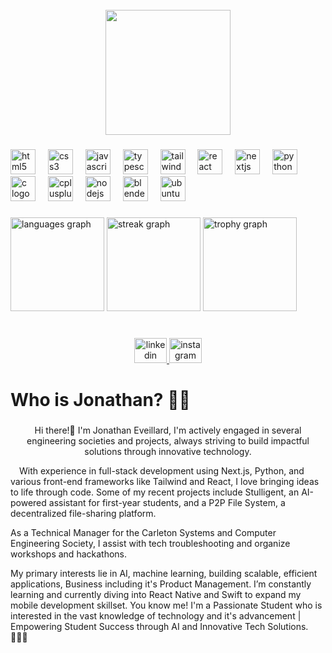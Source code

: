 <br clear="both">

<div align="center">
  <img height="200" src="https://media3.giphy.com/media/t89J0IcSiIEKY/giphy.gif?cid=6c09b952og6bzzi622a1loduiunj2btb2ry04gu6rejnn7hx&ep=v1_internal_gif_by_id&rid=giphy.gif&ct=g"  />
</div>

###

<p align="left"></p>

###

<div align="left">
  <img src="https://cdn.jsdelivr.net/gh/devicons/devicon/icons/html5/html5-original.svg" height="40" alt="html5 logo"  />
  <img width="12" />
  <img src="https://cdn.jsdelivr.net/gh/devicons/devicon/icons/css3/css3-original.svg" height="40" alt="css3 logo"  />
  <img width="12" />
  <img src="https://cdn.jsdelivr.net/gh/devicons/devicon/icons/javascript/javascript-plain.svg" height="40" alt="javascript logo"  />
  <img width="12" />
  <img src="https://cdn.jsdelivr.net/gh/devicons/devicon/icons/typescript/typescript-original.svg" height="40" alt="typescript logo"  />
  <img width="12" />
  <img src="https://cdn.simpleicons.org/tailwindcss/06B6D4" height="40" alt="tailwindcss logo"  />
  <img width="12" />
  <img src="https://cdn.jsdelivr.net/gh/devicons/devicon/icons/react/react-original-wordmark.svg" height="40" alt="react logo"  />
  <img width="12" />
  <img src="https://cdn.jsdelivr.net/gh/devicons/devicon/icons/nextjs/nextjs-original.svg" height="40" alt="nextjs logo"  />
  <img width="12" />
  <img src="https://cdn.jsdelivr.net/gh/devicons/devicon/icons/python/python-original.svg" height="40" alt="python logo"  />
  <img width="12" />
  <img src="https://cdn.jsdelivr.net/gh/devicons/devicon/icons/c/c-original.svg" height="40" alt="c logo"  />
  <img width="12" />
  <img src="https://cdn.jsdelivr.net/gh/devicons/devicon/icons/cplusplus/cplusplus-original.svg" height="40" alt="cplusplus logo"  />
  <img width="12" />
  <img src="https://cdn.jsdelivr.net/gh/devicons/devicon/icons/nodejs/nodejs-original.svg" height="40" alt="nodejs logo"  />
  <img width="12" />
  <img src="https://cdn.jsdelivr.net/gh/devicons/devicon/icons/blender/blender-original.svg" height="40" alt="blender logo"  />
  <img width="12" />
  <img src="https://cdn.simpleicons.org/ubuntu/E95420" height="40" alt="ubuntu logo"  />
</div>

###

<div align="left">
  <img src="https://github-readme-stats.vercel.app/api/top-langs?username=JonathanEveillard&locale=en&hide_title=false&layout=compact&card_width=320&langs_count=5&theme=dracula&hide_border=false&order=2" height="150" alt="languages graph"  />
  <img src="https://streak-stats.demolab.com?user=JonathanEveillard&locale=en&mode=daily&theme=dracula&hide_border=false&border_radius=5&order=3" height="150" alt="streak graph"  />
  <img src="https://github-profile-trophy.vercel.app?username=JonathanEveillard&theme=dracula&column=4&row=2&margin-w=25&margin-h=8&no-bg=false&no-frame=true&order=4" height="150" alt="trophy graph"  />
</div>

###

<br clear="both">

<div align="center">
  <a href="https://www.linkedin.com/in/jonathaneve/" target="_blank">
    <img src="https://raw.githubusercontent.com/maurodesouza/profile-readme-generator/master/src/assets/icons/social/linkedin/default.svg" width="52" height="40" alt="linkedin logo"  />
  </a>
  <a href="https://www.instagram.com/iamjovialstar/" target="_blank">
    <img src="https://raw.githubusercontent.com/maurodesouza/profile-readme-generator/master/src/assets/icons/social/instagram/default.svg" width="52" height="40" alt="instagram logo"  />
  </a>
</div>

###

<h1 align="left">Who is Jonathan? 👨🏿</h1>

###

<p align="center">Hi there!👋 I'm Jonathan Eveillard, I'm actively engaged in several engineering societies and projects, always striving to build impactful solutions through innovative technology.

&emsp;With experience in full-stack development using Next.js, Python, and various front-end frameworks like Tailwind and React, I love bringing ideas to life through code. Some of my recent projects include Stulligent, an AI-powered assistant for first-year students, and a P2P File System, a decentralized file-sharing platform.

As a Technical Manager for the Carleton Systems and Computer Engineering Society, I assist with tech troubleshooting and organize workshops and hackathons.

My primary interests lie in AI, machine learning, building scalable, efficient applications, Business including it's Product Management. I’m constantly learning and currently diving into React Native and Swift to expand my mobile development skillset. You know me! I'm a Passionate Student who is interested in the vast knowledge of technology and it's advancement | Empowering Student Success through AI and Innovative Tech Solutions. 👨🏿‍💻 </p>

###


